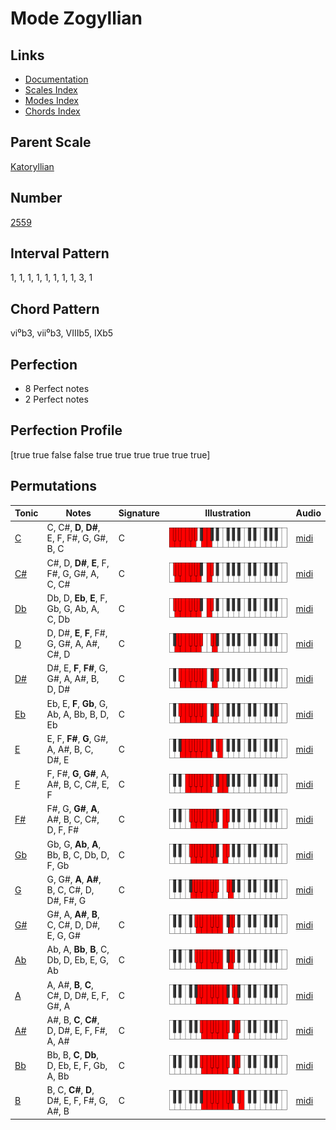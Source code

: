 # Mode Zogyllian

## Links

- [Documentation](README.md)
- [Scales Index](Scales.md)
- [Modes Index](Modes.md)
- [Chords Index](Chords.md)

## Parent Scale

[Katoryllian](ScaleKatoryllian.md)

## Number

[2559](https://ianring.com/musictheory/scales/2559)

## Interval Pattern

1, 1, 1, 1, 1, 1, 1, 1, 3, 1

## Chord Pattern

vi⁰b3, vii⁰b3, VIIIb5, IXb5

## Perfection

- 8 Perfect notes
- 2 Perfect notes

## Perfection Profile

[true true false false true true true true true true]

## Permutations

| Tonic | Notes | Signature | Illustration | Audio |
|-------|-------|-----------|--------------|-------|
| [C](ModeCNaturalZogyllian.md) | C, C#, **D**, **D#**, E, F, F#, G, G#, B, C | C | ![CNaturalZogyllian](ModeCNaturalZogyllian.png) | [midi](https://github.com/edipermadi/music/blob/main/docs/ModeCNaturalZogyllian.mid?raw=true) |
| [C#](ModeCSharpZogyllian.md) | C#, D, **D#**, **E**, F, F#, G, G#, A, C, C# | C | ![CSharpZogyllian](ModeCSharpZogyllian.png) | [midi](https://github.com/edipermadi/music/blob/main/docs/ModeCSharpZogyllian.mid?raw=true) |
| [Db](ModeDFlatZogyllian.md) | Db, D, **Eb**, **E**, F, Gb, G, Ab, A, C, Db | C | ![DFlatZogyllian](ModeDFlatZogyllian.png) | [midi](https://github.com/edipermadi/music/blob/main/docs/ModeDFlatZogyllian.mid?raw=true) |
| [D](ModeDNaturalZogyllian.md) | D, D#, **E**, **F**, F#, G, G#, A, A#, C#, D | C | ![DNaturalZogyllian](ModeDNaturalZogyllian.png) | [midi](https://github.com/edipermadi/music/blob/main/docs/ModeDNaturalZogyllian.mid?raw=true) |
| [D#](ModeDSharpZogyllian.md) | D#, E, **F**, **F#**, G, G#, A, A#, B, D, D# | C | ![DSharpZogyllian](ModeDSharpZogyllian.png) | [midi](https://github.com/edipermadi/music/blob/main/docs/ModeDSharpZogyllian.mid?raw=true) |
| [Eb](ModeEFlatZogyllian.md) | Eb, E, **F**, **Gb**, G, Ab, A, Bb, B, D, Eb | C | ![EFlatZogyllian](ModeEFlatZogyllian.png) | [midi](https://github.com/edipermadi/music/blob/main/docs/ModeEFlatZogyllian.mid?raw=true) |
| [E](ModeENaturalZogyllian.md) | E, F, **F#**, **G**, G#, A, A#, B, C, D#, E | C | ![ENaturalZogyllian](ModeENaturalZogyllian.png) | [midi](https://github.com/edipermadi/music/blob/main/docs/ModeENaturalZogyllian.mid?raw=true) |
| [F](ModeFNaturalZogyllian.md) | F, F#, **G**, **G#**, A, A#, B, C, C#, E, F | C | ![FNaturalZogyllian](ModeFNaturalZogyllian.png) | [midi](https://github.com/edipermadi/music/blob/main/docs/ModeFNaturalZogyllian.mid?raw=true) |
| [F#](ModeFSharpZogyllian.md) | F#, G, **G#**, **A**, A#, B, C, C#, D, F, F# | C | ![FSharpZogyllian](ModeFSharpZogyllian.png) | [midi](https://github.com/edipermadi/music/blob/main/docs/ModeFSharpZogyllian.mid?raw=true) |
| [Gb](ModeGFlatZogyllian.md) | Gb, G, **Ab**, **A**, Bb, B, C, Db, D, F, Gb | C | ![GFlatZogyllian](ModeGFlatZogyllian.png) | [midi](https://github.com/edipermadi/music/blob/main/docs/ModeGFlatZogyllian.mid?raw=true) |
| [G](ModeGNaturalZogyllian.md) | G, G#, **A**, **A#**, B, C, C#, D, D#, F#, G | C | ![GNaturalZogyllian](ModeGNaturalZogyllian.png) | [midi](https://github.com/edipermadi/music/blob/main/docs/ModeGNaturalZogyllian.mid?raw=true) |
| [G#](ModeGSharpZogyllian.md) | G#, A, **A#**, **B**, C, C#, D, D#, E, G, G# | C | ![GSharpZogyllian](ModeGSharpZogyllian.png) | [midi](https://github.com/edipermadi/music/blob/main/docs/ModeGSharpZogyllian.mid?raw=true) |
| [Ab](ModeAFlatZogyllian.md) | Ab, A, **Bb**, **B**, C, Db, D, Eb, E, G, Ab | C | ![AFlatZogyllian](ModeAFlatZogyllian.png) | [midi](https://github.com/edipermadi/music/blob/main/docs/ModeAFlatZogyllian.mid?raw=true) |
| [A](ModeANaturalZogyllian.md) | A, A#, **B**, **C**, C#, D, D#, E, F, G#, A | C | ![ANaturalZogyllian](ModeANaturalZogyllian.png) | [midi](https://github.com/edipermadi/music/blob/main/docs/ModeANaturalZogyllian.mid?raw=true) |
| [A#](ModeASharpZogyllian.md) | A#, B, **C**, **C#**, D, D#, E, F, F#, A, A# | C | ![ASharpZogyllian](ModeASharpZogyllian.png) | [midi](https://github.com/edipermadi/music/blob/main/docs/ModeASharpZogyllian.mid?raw=true) |
| [Bb](ModeBFlatZogyllian.md) | Bb, B, **C**, **Db**, D, Eb, E, F, Gb, A, Bb | C | ![BFlatZogyllian](ModeBFlatZogyllian.png) | [midi](https://github.com/edipermadi/music/blob/main/docs/ModeBFlatZogyllian.mid?raw=true) |
| [B](ModeBNaturalZogyllian.md) | B, C, **C#**, **D**, D#, E, F, F#, G, A#, B | C | ![BNaturalZogyllian](ModeBNaturalZogyllian.png) | [midi](https://github.com/edipermadi/music/blob/main/docs/ModeBNaturalZogyllian.mid?raw=true) |
